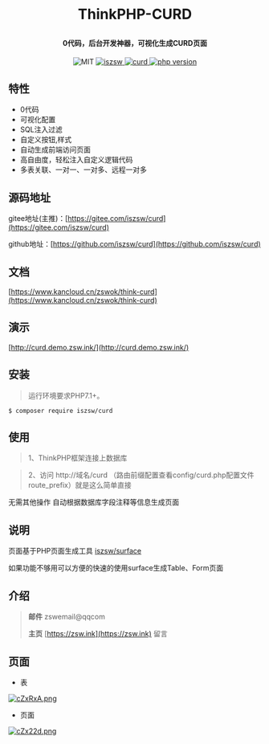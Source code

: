 <h1 align="center" style="margin: 30px 0 30px; font-weight: bold;">ThinkPHP-CURD</h1>
<h4 align="center">0代码，后台开发神器，可视化生成CURD页面</h4>
<p align="center">
    <img src="https://img.shields.io/badge/License-MIT-yellow.svg" alt="MIT" />
  <a href="https://github.com/iszsw">
    <img src="https://img.shields.io/badge/Author-iszsw-blue.svg" alt="iszsw" />
  </a>
  <a href="https://packagist.org/packages/iszsw/curd">
    <img src="https://img.shields.io/packagist/v/iszsw/curd.svg" alt="curd" />
  </a>
  <a href="https://packagist.org/packages/iszsw/curd">
    <img src="https://img.shields.io/packagist/php-v/iszsw/curd.svg" alt="php version" />
  </a>
</p>

## 特性

- 0代码
- 可视化配置
- SQL注入过滤
- 自定义按钮,样式
- 自动生成前端访问页面
- 高自由度，轻松注入自定义逻辑代码
- 多表关联、一对一、一对多、远程一对多

## 源码地址

gitee地址(主推)：[https://gitee.com/iszsw/curd](https://gitee.com/iszsw/curd)

github地址：[https://github.com/iszsw/curd](https://github.com/iszsw/curd)

## 文档

[https://www.kancloud.cn/zswok/think-curd](https://www.kancloud.cn/zswok/think-curd)

## 演示

[http://curd.demo.zsw.ink/](http://curd.demo.zsw.ink/)


## 安装

> 运行环境要求PHP7.1+。

```shell
$ composer require iszsw/curd
```

## 使用

> 1、ThinkPHP框架连接上数据库

> 2、访问 http://域名/curd （路由前缀配置查看config/curd.php配置文件route_prefix）就是这么简单直接

无需其他操作 自动根据数据库字段注释等信息生成页面

## 说明

页面基于PHP页面生成工具 [iszsw/surface](https://gitee.com/iszsw/surface) 

如果功能不够用可以方便的快速的使用surface生成Table、Form页面

## 介绍

> **邮件** zswemail@qqcom
>
> **主页**  [https://zsw.ink](https://zsw.ink) 留言

## 页面

- 表

[![cZxRxA.png](https://z3.ax1x.com/2021/07/03/RRm3ut.png)](https://z3.ax1x.com/2021/07/03/RRm3ut.png)


- 页面

[![cZx22d.png](https://z3.ax1x.com/2021/07/03/RRmljI.png)](https://z3.ax1x.com/2021/07/03/RRmljI.png)
